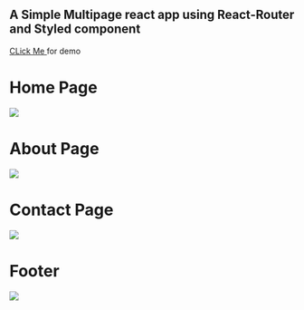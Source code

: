 <h2>A Simple Multipage react app using React-Router and Styled component</h3>
<a href="https://aniket-react-multipage.netlify.app/">CLick Me </a> for demo
<h1>Home Page</h1>
<img src="https://user-images.githubusercontent.com/56513061/197115029-d62c73f8-f602-4d0d-9ff4-af951bdcc956.png"/>
<h1>About Page</h1>
<img src="https://user-images.githubusercontent.com/56513061/197115164-5fa2e5eb-4c2f-4830-8ccb-23965df9869b.png"/>
<h1>Contact Page </h1>
<img src="https://user-images.githubusercontent.com/56513061/197115286-bc69172e-1d3c-4641-bb73-9a51ddbbe462.png"/>
<h1>Footer</h1>
<img src="https://user-images.githubusercontent.com/56513061/197115507-5764dc76-0519-4490-b151-465ab9d9da4d.png"/>
